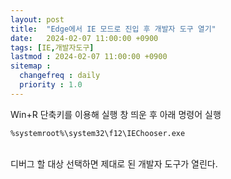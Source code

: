 ```yaml
---
layout: post
title:  "Edge에서 IE 모드로 진입 후 개발자 도구 열기"
date:   2024-02-07 11:00:00 +0900
tags: [IE,개발자도구]
lastmod : 2024-02-07 11:00:00 +0900
sitemap :
  changefreq : daily
  priority : 1.0
---
```


Win+R  단축키를 이용해 실행 창 띄운 후 아래 명령어 실행
```text
%systemroot%\system32\f12\IEChooser.exe
```

<br>
디버그 할 대상 선택하면 제대로 된 개발자 도구가 열린다.
